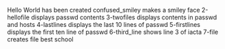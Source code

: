Hello World has been created
confused_smiley makes a smiley face
2-hellofile displays passwd contents
3-twofiles displays contents in passwd and hosts
4-lastlines displays the last 10 lines of passwd
5-firstlines displays the first ten line of passwd
6-third_line shows line 3 of iacta
7-file creates file best school

